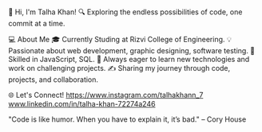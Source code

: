 👋 Hi, I'm Talha Khan!
🔍 Exploring the endless possibilities of code, one commit at a time.

💻 About Me
🎓 Currently Studing at Rizvi College of Engineering.
💡 Passionate about web development, graphic designing, software testing.
🔧 Skilled in JavaScript, SQL.
🚀 Always eager to learn new technologies and work on challenging projects.
✍️ Sharing my journey through code, projects, and collaboration.

🌐 Let's Connect!
https://www.instagram.com/talhakhann_7
www.linkedin.com/in/talha-khan-72274a246


"Code is like humor. When you have to explain it, it’s bad." – Cory House
